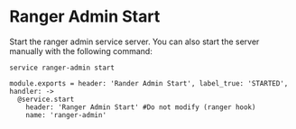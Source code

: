 
# Ranger Admin Start

Start the ranger admin service server. You can also start the server
manually with the following command:

```
service ranger-admin start
```

    module.exports = header: 'Rander Admin Start', label_true: 'STARTED', handler: ->
      @service.start
        header: 'Ranger Admin Start' #Do not modify (ranger hook)
        name: 'ranger-admin'
